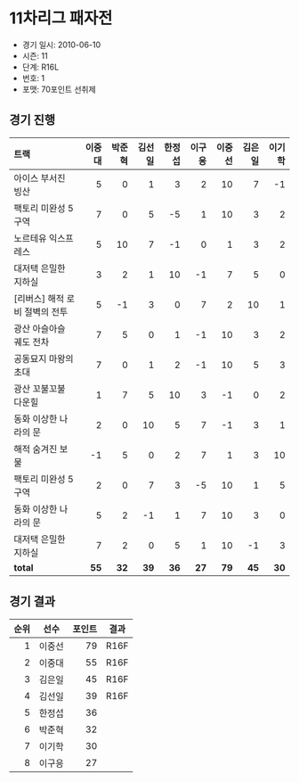 # 11차리그 패자전

- 경기 일시: 2010-06-10
- 시즌: 11
- 단계: R16L
- 번호: 1
- 포맷: 70포인트 선취제





## 경기 진행

| 트랙 | 이중대 | 박준혁 | 김선일 | 한정섭 | 이구응 | 이중선 | 김은일 | 이기학 |
|:---|---:|---:|---:|---:|---:|---:|---:|---:|
| 아이스 부서진 빙산 | 5 | 0 | 1 | 3 | 2 | 10 | 7 | -1 |
| 팩토리 미완성 5구역 | 7 | 0 | 5 | -5 | 1 | 10 | 3 | 2 |
| 노르테유 익스프레스 | 5 | 10 | 7 | -1 | 0 | 1 | 3 | 2 |
| 대저택 은밀한 지하실 | 3 | 2 | 1 | 10 | -1 | 7 | 5 | 0 |
| [리버스] 해적 로비 절벽의 전투 | 5 | -1 | 3 | 0 | 7 | 2 | 10 | 1 |
| 광산 아슬아슬 궤도 전차 | 7 | 5 | 0 | 1 | -1 | 10 | 3 | 2 |
| 공동묘지 마왕의 초대 | 7 | 0 | 1 | 2 | -1 | 10 | 5 | 3 |
| 광산 꼬불꼬불 다운힐 | 1 | 7 | 5 | 10 | 3 | -1 | 0 | 2 |
| 동화 이상한 나라의 문 | 2 | 0 | 10 | 5 | 7 | -1 | 3 | 1 |
| 해적 숨겨진 보물 | -1 | 5 | 0 | 2 | 7 | 1 | 3 | 10 |
| 팩토리 미완성 5구역 | 2 | 0 | 7 | 3 | -5 | 10 | 1 | 5 |
| 동화 이상한 나라의 문 | 5 | 2 | -1 | 1 | 7 | 10 | 3 | 0 |
| 대저택 은밀한 지하실 | 7 | 2 | 0 | 5 | 1 | 10 | -1 | 3 |
| __total__ | __55__ | __32__ | __39__ | __36__ | __27__ | __79__ | __45__ | __30__ |




## 경기 결과

| 순위 | 선수 | 포인트 | 결과 |
|---:|:---:|---:|:---:|
| 1 | 이중선 | 79 | R16F |
| 2 | 이중대 | 55 | R16F |
| 3 | 김은일 | 45 | R16F |
| 4 | 김선일 | 39 | R16F |
| 5 | 한정섭 | 36 |  |
| 6 | 박준혁 | 32 |  |
| 7 | 이기학 | 30 |  |
| 8 | 이구응 | 27 |  |

